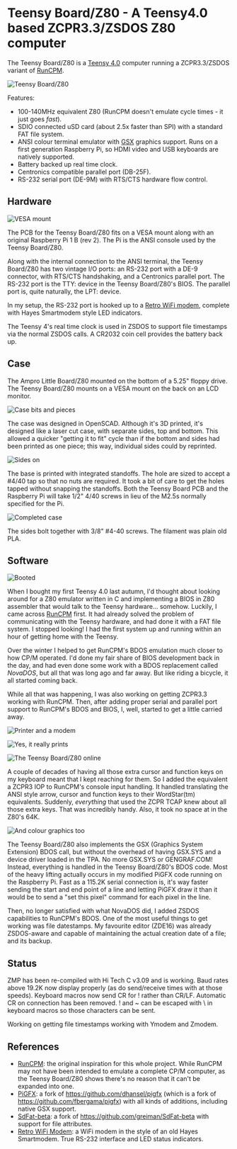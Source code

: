 # Teensy Board/Z80 - A Teensy4.0 based ZCPR3.3/ZSDOS Z80 computer

The Teensy Board/Z80 is a
[Teensy 4.0](https://www.pjrc.com/store/teensy40.html) computer running a
ZCPR3.3/ZSDOS variant of [RunCPM](https://github.com/MockbaTheBorg/RunCPM).

![Teensy Board/Z80](images/01%20-%20TeensyBoardZ80.jpg "The Teensy Board/Z80")

Features:
* 100-140MHz equivalent Z80 (RunCPM doesn't emulate cycle times - it just goes *fast*).
* SDIO connected uSD card (about 2.5x faster than SPI) with a standard FAT file system.
* ANSI colour terminal emulator with [GSX](https://github.com/mecparts/pigfx)
graphics support. Runs on a first generation Raspberry Pi, so HDMI video
and USB keyboards are natively supported.
* Battery backed up real time clock.
* Centronics compatible parallel port (DB-25F).
* RS-232 serial port (DE-9M) with RTS/CTS hardware flow control.

## Hardware

![VESA mount](images/02%20-%20on%20the%20VESA%20mount.jpg "The Teensy Board/Z80 and the Raspberry Pi on the VESA mount")

The PCB for the Teensy Board/Z80 fits on a VESA mount along with an
original Raspberry Pi 1 B (rev 2). The Pi is the ANSI console used by
the Teensy Board/Z80.

Along with the internal connection to the ANSI terminal, the Teensy Board/Z80
has two vintage I/O ports: an RS-232 port with a DE-9 connector, with
RTS/CTS handshaking, and a Centronics parallel port. The RS-232 port is
the TTY: device in the Teensy Board/Z80's BIOS. The parallel port is,
quite naturally, the LPT: device.

In my setup, the RS-232 port is hooked up to a
[Retro WiFi modem](https://github.com/mecparts/RetroWiFiModem), complete
with Hayes Smartmodem style LED indicators.

The Teensy 4's real time clock is used in ZSDOS to support file timestamps
via the normal ZSDOS calls. A CR2032 coin cell provides the battery back up.

## Case

The Ampro Little Board/Z80 mounted on the bottom of a 5.25" floppy drive.
The Teensy Board/Z80 mounts on a VESA mount on the back on an LCD monitor.

![Case bits and pieces](images/03%20-%20sides%20and%20top.jpg "The case bits and pieces")

The case was designed in OpenSCAD. Although it's 3D printed, it's designed
like a laser cut case, with separate sides, top and bottom. This allowed
a quicker "getting it to fit" cycle than if the bottom and sides had been
printed as one piece; this way, individual sides could by reprinted.

![Sides on](images/04%20-%20sides%20on.jpg "Sides on")

The base is printed with integrated standoffs. The hole are sized to accept
a #4/40 tap so that no nuts are required. It took a bit of care to get the
holes tapped without snapping the standoffs. Both the Teensy Board PCB and
the Raspberry Pi will take 1/2" 4/40 screws in lieu of the M2.5s normally
specified for the Pi.

![Completed case](images/05%20-%20cased.jpg "The completed case")

The sides bolt together with 3/8" #4-40 screws. The filament was plain old
PLA.

## Software

![Booted](images/06%20-%20booted.jpg "Booted")

When I bought my first Teensy 4.0 last autumn, I'd thought about looking
around for a Z80 emulator written in C and implementing a BIOS in Z80
assembler that would talk to the Teensy hardware... somehow. Luckily, I
came across [RunCPM](https://github.com/MockbaTheBorg/RunCPM) first. It
had already solved the problem of communicating with the Teensy
hardware, and had done it with a FAT file system. I stopped looking! I
had the first system up and running within an hour of getting home with
the Teensy.

Over the winter I helped to get RunCPM's BDOS emulation much closer to
how CP/M operated. I'd done my fair share of BIOS development back in
the day, and had even done some work with a BDOS replacement called
*NovaDOS*, but all that was long ago and far away. But like riding a
bicycle, it all started coming back.


While all that was happening, I was also working on getting ZCPR3.3
working with RunCPM. Then, after adding proper serial and parallel port
support to RunCPM's BDOS and BIOS, I, well, started to get a little
carried away.

![Printer and a modem](images/07%20-%20printer%20and%20a%20modem.jpg "The printer and the modem")

![Yes, it really prints](images/08%20-%20printout.jpg "Yes, it really prints")

![The Teensy Board/Z80 online](images/09%20-%20online.jpg "The Teensy Board/Z80 online")

A couple of decades of having all those extra cursor and function keys
on my keyboard meant that I kept reaching for them. So I added the
equivalent a ZCPR3 IOP to RunCPM's console input handling. It handled
translating the ANSI style arrow, cursor and function keys to their
WordStar(tm) equivalents. Suddenly, *everything* that used the ZCPR TCAP
knew about all those extra keys. That was incredibly handy. Also, it took
no space at in the Z80's 64K.

![And colour graphics too](images/10%20-%20graphics.jpg "And colour graphics too")

The Teensy Board/Z80 also implements the GSX (Graphics System Extension)
BDOS call, but without the overhead of having GSX.SYS and a device
driver loaded in the TPA. No more GSX.SYS or GENGRAF.COM! Instead,
everything is handled in the Teensy Board/Z80's BDOS code. Most of the heavy
lifting actually occurs in my modified PiGFX code running on the
Raspberry Pi. Fast as a 115.2K serial connection is, it's way faster
sending the start and end point of a line and letting PiGFX draw it than
it would be to send a "set this pixel" command for each pixel in the
line.

Then, no longer satisfied with what NovaDOS did, I added ZSDOS
capabilities to RunCPM's BDOS. One of the most useful things to get
working was file datestamps. My favourite editor (ZDE16) was already
ZSDOS-aware and capable of maintaining the actual creation date of a
file; and its backup.

## Status

ZMP has been re-compiled with Hi Tech C v3.09 and is working. Baud rates
above 19.2K now display properly (as do send/receive times with at those
speeds). Keyboard macros now send CR for ! rather than CR/LF. Automatic
CR on connection has been removed. ! and ~ can be escaped with \ in 
keyboard macros so those characters can be sent.

Working on getting file timestamps working with Ymodem and Zmodem.

## References

* [RunCPM](https://github.com/MockbaTheBorg/RunCPM): the original
inspiration for this whole project. While RunCPM may not have been
intended to emulate a complete CP/M computer, as the Teensy Board/Z80
shows there's no reason that it can't be expanded into one.
* [PiGFX](https://github.com/mecparts/pigfx): a fork of 
https://github.com/dhansel/pigfx (which is a fork of 
https://github.com/fbergama/pigfx) with all kinds of additions, including
native GSX support.
* [SdFat-beta](https://github.com/mecparts/SdFat-beta): a fork of
https://github.com/greiman/SdFat-beta with support for file attributes.
* [Retro WiFi Modem](https://github.com/mecparts/RetroWiFiModem): a 
WiFi modem in the style of an old Hayes Smartmodem. True RS-232 interface
and LED status indicators.

